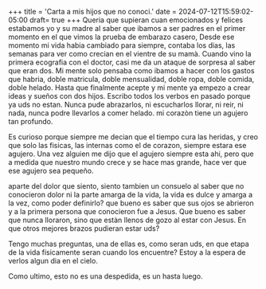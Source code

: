 +++
title = 'Carta a mis hijos que no conoci.'
date = 2024-07-12T15:59:02-05:00
draft= true
+++
Queria que supieran cuan emocionados y felices estabamos yo y su madre al saber que ibamos a ser padres en el primer momento en el que vimos la prueba de embarazo casero, Desde ese momento mi vida habia cambiado para siempre, contaba los dias, las semanas para ver como crecian en el vientre de su mamà. Cuando vino la primera ecografia con el doctor, casi me da un ataque de sorpresa al saber que eran dos. Mi mente solo pensaba como ibamos a hacer con los gastos que habria, doble matricula, doble mensualidad, doble ropa, doble comida, doble helado. Hasta que finalmente acepte y mi mente ya empezo a crear ideas y sueños con dos hijos. Escribo todos los verbos en pasado porque ya uds no estan. Nunca pude abrazarlos, ni escucharlos llorar, ni reir, ni nada, nunca podre llevarlos a comer helado. mi corazòn tiene un agujero tan profundo.

Es curioso porque siempre me decian que el tiempo cura las heridas, y creo que solo las fisicas, las internas como el de corazon, siempre estara ese agujero. Una vez alguien me dijo que el agujero siempre esta ahi, pero que a medida que nuestro mundo crece y se hace mas grande, hace ver que ese agujero sea pequeño.

aparte del dolor que siento, siento tambien un consuelo al saber que no conocieron dolor ni la parte amarga de la vida, la vida es dulce y amarga a la vez, como poder definirlo? que bueno es saber que sus ojos se abrieron y a la primera persona que conocieron fue a Jesus. Que bueno es saber que nunca lloraron, sino que estàn llenos de gozo al estar con Jesus. En que otros mejores brazos pudieran estar uds?

Tengo muchas preguntas, una de ellas es, como seran uds, en que etapa de la vida fisicamente seran cuando los encuentre? Estoy a la espera de verlos algun dia en el cielo.

Como ultimo, esto no es una despedida, es un hasta luego. 
